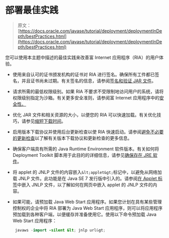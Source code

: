 # 部署最佳实践

> 原文： [https://docs.oracle.com/javase/tutorial/deployment/deploymentInDepth/bestPractices.html](https://docs.oracle.com/javase/tutorial/deployment/deploymentInDepth/bestPractices.html)

您可以使用本主题中描述的最佳实践来改善富 Internet 应用程序（RIA）的用户体验。

*   使用来自认可的证书颁发机构的证书对 RIA 进行签名。确保所有工件都已签名，并且证书尚未过期。有关签名的信息，请参阅[签名和验证 JAR 文件](../jar/signindex.html)。
*   请求所需的最低权限级别。如果 RIA 不要求不受限制地访问用户的系统，请将权限级别指定为沙箱。有关更多安全准则，请参阅富 Internet 应用程序中的[安全性。](../doingMoreWithRIA/security.html)
*   优化 JAR 文件和相关资源的大小，以便您的 RIA 可以快速加载。有关优化技巧，请参见[缩短下载时间](../deploymentInDepth/reducingDownloadTime.html)。
*   启用版本下载协议并使用后台更新检查以使 RIA 快速启动。请参阅[避免不必要的更新检查](../deploymentInDepth/avoidingUnnecessaryUpdateChecks.html)以了解有关版本下载协议和更新检查的更多信息。
*   确保客户端具有所需的 Java Runtime Environment 软件版本。有关如何将 Deployment Toolkit 脚本用于此目的的详细信息，请参见[确保存在 JRE 软件](../deploymentInDepth/ensuringJRE.html)。
*   将 applet 的 JNLP 文件的内容嵌入`&lt;applet&gt;`标记中，以避免从网络加载 JNLP 文件。此功能是在 Java SE 7 发行版中引入的。请参阅[在 Applet 标签](../deploymentInDepth/embeddingJNLPFileInWebPage.html)中嵌入 JNLP 文件，以了解如何在网页中嵌入 applet 的 JNLP 文件的内容。
*   如果可能，请预加载 Java Web Start 应用程序。如果您计划在具有某些管理控制权的企业中将 RIA 部署为 Java Web Start 应用程序，则可以将应用程序预加载到各种客户端，以便缓存并准备使用它。使用以下命令预加载 Java Web Start 应用程序：

    ```java
     javaws -import -silent &lt; jnlp url&gt;  
    ```